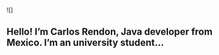 ![]


## Hello! I’m Carlos Rendon, Java developer from Mexico. I’m an university student...
<!--
**CxrlosMX/CxrlosMX** is a ✨ _special_ ✨ repository because its `README.md` (this file) appears on your GitHub profile.

Here are some ideas to get you started:
### About me
_personal_
* :star:school: Student from Tecnologico De Tlaxico:v:
* :star:smile: I´m twenty years old:
* :star:hourglass: Junior developer:



